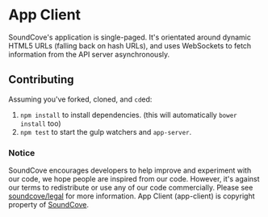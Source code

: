 # App Client
SoundCove's application is single-paged.  It's orientated around dynamic HTML5 URLs (falling back on hash URLs), and uses WebSockets to fetch information from the API server asynchronously.

## Contributing
Assuming you've forked, cloned, and `cd`ed:

 1. `npm install` to install dependencies.  (this will automatically `bower install` too)
 2. `npm test` to start the gulp watchers and `app-server`.

### Notice
SoundCove encourages developers to help improve and experiment with our code, we hope people are inspired from our code.  However, it's against our terms to redistribute or use any of our code commercially.  Please see [soundcove/legal](https://github.com/soundcove/legal) for more information.  App Client (app-client) is copyright property of [SoundCove](https://github.com/soundcove/legal#us).

